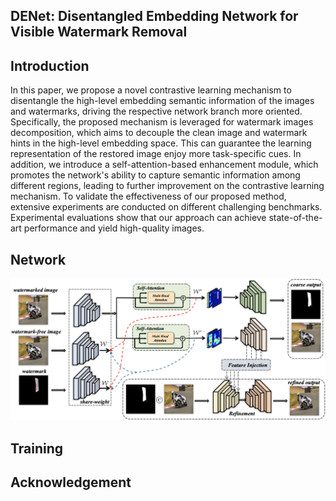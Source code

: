 ## DENet: Disentangled Embedding Network for Visible Watermark Removal

## Introduction

In this paper, we propose a novel contrastive learning mechanism to disentangle the high-level embedding semantic information of the images and watermarks, driving the respective network branch more oriented. Specifically, the proposed mechanism is leveraged for watermark images decomposition, which aims to decouple the clean image and watermark hints in the high-level embedding space. This can guarantee the learning representation of the restored image enjoy more task-specific cues. In addition, we introduce a self-attention-based enhancement module, which promotes the network's ability to capture semantic information among different regions, leading to further improvement on the contrastive learning mechanism. To validate the effectiveness of our proposed method, extensive experiments are conducted on different challenging benchmarks. Experimental evaluations show that our approach can achieve state-of-the-art performance and yield high-quality images.

## Network

<img src="./asset/network.png">

## Training



## Acknowledgement



